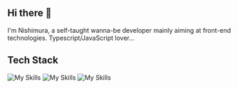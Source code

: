 ## Hi there 👋
I'm Nishimura, a self-taught wanna-be developer mainly aiming at front-end technologies. 
Typescript/JavaScript lover... 

## Tech Stack
![My Skills](https://skillicons.dev/icons?i=ts,js,html,css&theme=dark&perline=4)
![My Skills](https://skillicons.dev/icons?i=react,nextjs,nodejs,electron&theme=dark&perline=4)
![My Skills](https://skillicons.dev/icons?i=prisma,postgres,mongodb&theme=dark&perline=4)


